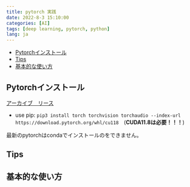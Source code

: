 ```yaml
---
title: pytorch 実践
date: 2022-8-3 15:10:00
categories: [AI]
tags: [deep learning, pytorch, python]
lang: ja
---
```




- [Pytorchインストール](#pytorchインストール)
- [Tips](#tips)
- [基本的な使い方](#基本的な使い方)


## Pytorchインストール

[アーカイブ　リース](https://pytorch.org/get-started/previous-versions)

- use pip: `pip3 install torch torchvision torchaudio --index-url https://download.pytorch.org/whl/cu118`　(**CUDA11.8は必要！！！**)

最新のpytorchはcondaでインストールのをできません。

## Tips
## 基本的な使い方
